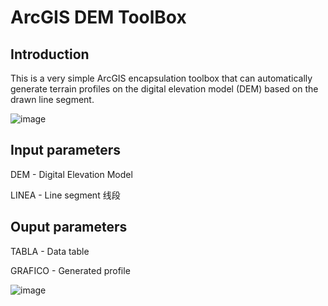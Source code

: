 # ArcGIS DEM ToolBox
## Introduction
This is a very simple ArcGIS encapsulation toolbox that can automatically generate terrain profiles on the digital elevation model (DEM) based on the drawn line segment.

![image](https://user-images.githubusercontent.com/97808991/150497782-6f39f84e-ea7b-401e-9a00-8076ce9688aa.png)

## Input parameters
DEM - Digital Elevation Model

LINEA - Line segment 线段

## Ouput parameters
TABLA - Data table

GRAFICO - Generated profile

![image](https://user-images.githubusercontent.com/97808991/150498461-82990254-4001-4132-9162-53a146ff656f.png)
